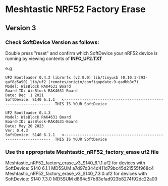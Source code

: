 # Meshtastic NRF52 Factory Erase
## Version 3

### Check SoftDevice Version as follows:
Double press "reset" and confirm which SoftDevice your nRF52 device is running by viewing contents of **INFO_UF2.TXT**

e.g
````
UF2 Bootloader 0.4.2 lib/nrfx (v2.0.0) lib/tinyusb (0.10.1-293-gaf8e5a90) lib/uf2 (remotes/origin/configupdate-9-gadbb8c7)
Model: WisBlock RAK4631 Board
Board-ID: WisBlock-RAK4631-Board
Date: Dec  1 2021
SoftDevice: S140 6.1.1   <----------------------------------------------------------------  THIS IS YOUR SoftDevice

UF2 Bootloader 0.4.3
Model: WisBlock RAK4631 Board
Board-ID: WisBlock-RAK4631-Board
Date: May 20 2023
Ver: 0.4.3
SoftDevice: S140 6.1.1   <----------------------------------------------------------------  THIS IS YOUR SoftDevice
````

### Use the appropriate Meshtastic_nRF52_factory_erase uf2 file

Meshtastic_nRF52_factory_erase_v3_S140_6.1.1.uf2 for devices with SoftDevice: S140 6.1.1 MD5SUM a7d97d344d411d79bc45d21555f968c4
Meshtastic_nRF52_factory_erase_v3_S140_7.3.0.uf2 for devices with SoftDevice: S140 7.3.0 MD5SUM d864c57b83efad923b8274f92dc22a00



